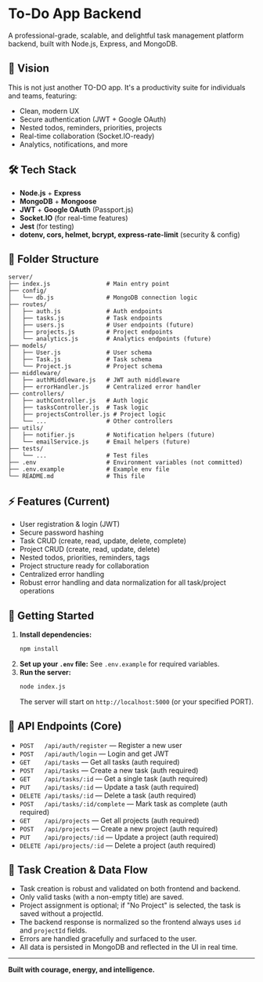 # To-Do App Backend

A professional-grade, scalable, and delightful task management platform backend, built with Node.js, Express, and MongoDB.

## 🚀 Vision
This is not just another TO-DO app. It's a productivity suite for individuals and teams, featuring:
- Clean, modern UX
- Secure authentication (JWT + Google OAuth)
- Nested todos, reminders, priorities, projects
- Real-time collaboration (Socket.IO-ready)
- Analytics, notifications, and more

## 🛠️ Tech Stack
- **Node.js** + **Express**
- **MongoDB** + **Mongoose**
- **JWT** + **Google OAuth** (Passport.js)
- **Socket.IO** (for real-time features)
- **Jest** (for testing)
- **dotenv, cors, helmet, bcrypt, express-rate-limit** (security & config)

## 📁 Folder Structure
```
server/
├── index.js                # Main entry point
├── config/
│   └── db.js               # MongoDB connection logic
├── routes/
│   ├── auth.js             # Auth endpoints
│   ├── tasks.js            # Task endpoints
│   ├── users.js            # User endpoints (future)
│   ├── projects.js         # Project endpoints
│   └── analytics.js        # Analytics endpoints (future)
├── models/
│   ├── User.js             # User schema
│   ├── Task.js             # Task schema
│   └── Project.js          # Project schema
├── middleware/
│   ├── authMiddleware.js   # JWT auth middleware
│   ├── errorHandler.js     # Centralized error handler
├── controllers/
│   ├── authController.js   # Auth logic
│   ├── tasksController.js  # Task logic
│   ├── projectsController.js # Project logic
│   └── ...                 # Other controllers
├── utils/
│   ├── notifier.js         # Notification helpers (future)
│   └── emailService.js     # Email helpers (future)
├── tests/
│   └── ...                 # Test files
├── .env                    # Environment variables (not committed)
├── .env.example            # Example env file
└── README.md               # This file
```

## ⚡ Features (Current)
- User registration & login (JWT)
- Secure password hashing
- Task CRUD (create, read, update, delete, complete)
- Project CRUD (create, read, update, delete)
- Nested todos, priorities, reminders, tags
- Project structure ready for collaboration
- Centralized error handling
- Robust error handling and data normalization for all task/project operations

## 🏁 Getting Started
1. **Install dependencies:**
   ```bash
   npm install
   ```
2. **Set up your `.env` file:**
   See `.env.example` for required variables.
3. **Run the server:**
   ```bash
   node index.js
   ```
   The server will start on `http://localhost:5000` (or your specified PORT).

## 🔑 API Endpoints (Core)
- `POST   /api/auth/register` — Register a new user
- `POST   /api/auth/login` — Login and get JWT
- `GET    /api/tasks` — Get all tasks (auth required)
- `POST   /api/tasks` — Create a new task (auth required)
- `GET    /api/tasks/:id` — Get a single task (auth required)
- `PUT    /api/tasks/:id` — Update a task (auth required)
- `DELETE /api/tasks/:id` — Delete a task (auth required)
- `POST   /api/tasks/:id/complete` — Mark task as complete (auth required)
- `GET    /api/projects` — Get all projects (auth required)
- `POST   /api/projects` — Create a new project (auth required)
- `PUT    /api/projects/:id` — Update a project (auth required)
- `DELETE /api/projects/:id` — Delete a project (auth required)

## 📝 Task Creation & Data Flow
- Task creation is robust and validated on both frontend and backend.
- Only valid tasks (with a non-empty title) are saved.
- Project assignment is optional; if "No Project" is selected, the task is saved without a projectId.
- The backend response is normalized so the frontend always uses `id` and `projectId` fields.
- Errors are handled gracefully and surfaced to the user.
- All data is persisted in MongoDB and reflected in the UI in real time.

---
**Built with courage, energy, and intelligence.** 

